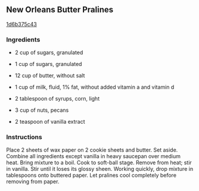 ## New Orleans Butter Pralines

[1d6b375c43](http://www.food.com/recipe/new-orleans-butter-pralines-440498)

### Ingredients

 - 2 cup of sugars, granulated

 - 1 cup of sugars, granulated

 - 12 cup of butter, without salt

 - 1 cup of milk, fluid, 1% fat, without added vitamin a and vitamin d

 - 2 tablespoon of syrups, corn, light

 - 3 cup of nuts, pecans

 - 2 teaspoon of vanilla extract

### Instructions

Place 2 sheets of wax paper on 2 cookie sheets and butter. Set aside. Combine all ingredients except vanilla in heavy saucepan over medium heat. Bring mixture to a boil. Cook to soft-ball stage. Remove from heat; stir in vanilla. Stir until it loses its glossy sheen. Working quickly, drop mixture in tablespoons onto buttered paper. Let pralines cool completely before removing from paper.